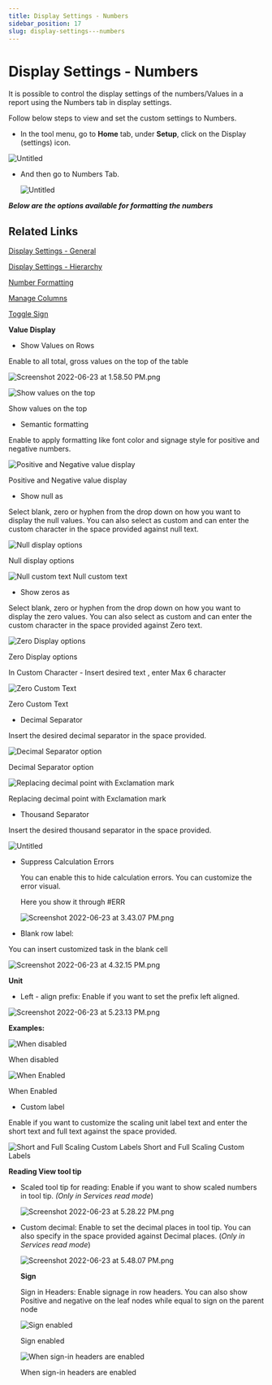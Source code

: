 ```yaml
---
title: Display Settings - Numbers
sidebar_position: 17
slug: display-settings---numbers
---
```



# Display Settings - Numbers

It is possible to control the display settings of the numbers/Values in a report using the Numbers tab in display settings.

Follow below steps to view and set the custom settings to Numbers.

- In the tool menu, go to **Home** tab, under **Setup**, click on the Display (settings) icon.

![Untitled](/img/Setting/Number/number1.png)

- And then go to Numbers Tab.
    
    ![Untitled](/img/Setting/Number/number2.png)

***Below are the options available for formatting the numbers***

## Related Links

[Display Settings - General](https://matrix-docs-dev.inforiver.com/settings/display-settings---general/)

[Display Settings - Hierarchy](https://www.notion.so/Display-Settings-Hierarchy-3b103cd8025f4b5994049e6508020396)

[Number Formatting](https://matrix-docs-dev.inforiver.com/build/number-formatting)

[Manage Columns](https://matrix-docs-dev.inforiver.com/build/Managecolumn)

[Toggle Sign](https://www.notion.so/Toggle-Sign-7162aaf3d14348f9af5fb942ee0fc73e)

**Value Display** 

- Show Values on Rows

Enable to all total, gross values on the top of the table

![Screenshot 2022-06-23 at 1.58.50 PM.png](/img/Setting/Number/number3.png)

![Show values on the top](https://matrix-docs-dev.inforiver.com/build/showandhide)

Show values on the top

- Semantic formatting

Enable to apply formatting like font color and signage style for positive and negative numbers.

![Positive and Negative value display](/img/Setting/Number/number5.png)

Positive and Negative value display

- Show null as

Select blank, zero or hyphen from the drop down on how you want to display the null values. You can also select as custom and can enter the custom character in the space provided against null text.

![Null display options](/img/Setting/Number/number6.png)

Null display options

![Null custom text](/img/Setting/Number/number7.png)
Null custom text

- Show zeros as

Select blank, zero or hyphen from the drop down on how you want to display the zero values. You can also select as custom and can enter the custom character in the space provided against Zero text.

![Zero Display options](/img/Setting/Number/number8.png)

Zero Display options

In Custom Character - Insert desired text , enter Max 6 character

![Zero Custom Text](/img/Setting/Number/number9.png)

Zero Custom Text

- Decimal Separator

Insert the desired decimal separator in the space provided.

![Decimal Separator option](/img/Setting/Number/number10.png)

Decimal Separator option

![Replacing decimal point with Exclamation mark](/img/Setting/Number/number11.png)

Replacing decimal point with Exclamation mark

- Thousand Separator

Insert the desired thousand separator in the space provided.

![Untitled](/img/Setting/Number/number12.png)

- Suppress Calculation Errors
    
    You can enable this to hide calculation errors. You can customize the error visual.
    
    Here you show it through #ERR
    
    ![Screenshot 2022-06-23 at 3.43.07 PM.png](/img/Setting/Number/number13.png)
    

- Blank row label:

You can insert customized task in the blank cell

![Screenshot 2022-06-23 at 4.32.15 PM.png](/img/Setting/Number/number14.png)

**Unit**

- Left - align prefix: Enable if you want to set the prefix left aligned.

![Screenshot 2022-06-23 at 5.23.13 PM.png](/img/Setting/Number/number15.png)

**Examples:**

![When disabled](/img/Setting/Number/number16.png)

When disabled

![When Enabled](/img/Setting/Number/number17.png)

When Enabled

- Custom label

Enable if you want to customize the scaling unit label text and enter the short text and full text against the space provided.

![Short and Full Scaling Custom Labels](/img/Setting/Number/number18.png)
Short and Full Scaling Custom Labels

**Reading View tool tip**

- Scaled tool tip for reading: Enable if you want to show scaled numbers in tool tip. *(Only in Services read mode*)
    
    ![Screenshot 2022-06-23 at 5.28.22 PM.png](/img/Setting/Number/number19.png)
    
- Custom decimal: Enable to set the decimal places in tool tip. You can also specify in the space provided against Decimal places. (*Only in Services read mode*)
    
    ![Screenshot 2022-06-23 at 5.48.07 PM.png](/img/Setting/Number/number20.png)
    
    **Sign**
    
    Sign in Headers: Enable signage in row headers. You can also show Positive and negative on the leaf nodes while equal to sign on the parent node
    
    ![Sign enabled](/img/Setting/Number/number21.png)
    
    Sign enabled
    
    ![When sign-in headers are enabled](/img/Setting/Number/number22.png)
    
    When sign-in headers are enabled